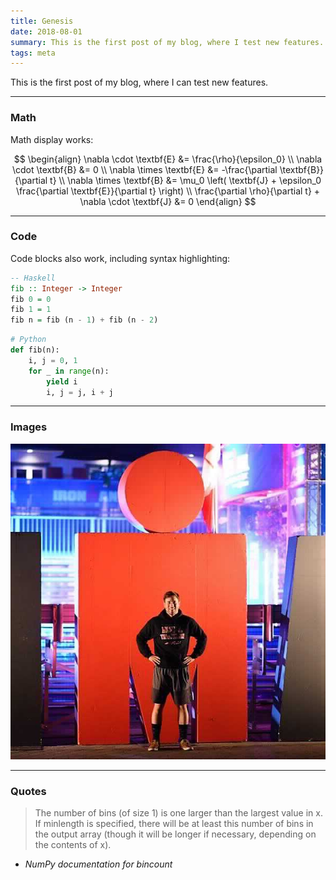```yaml
---
title: Genesis
date: 2018-08-01
summary: This is the first post of my blog, where I test new features.
tags: meta
---
```


This is the first post of my blog, where I can test new features.

---

### Math

Math display works:

$$ 
\begin{align}
    \nabla \cdot \textbf{E} &= \frac{\rho}{\epsilon_0} \\
    \nabla \cdot \textbf{B} &= 0 \\
    \nabla \times \textbf{E} &= -\frac{\partial \textbf{B}}{\partial t} \\
    \nabla \times \textbf{B} &= \mu_0 \left( \textbf{J} + \epsilon_0 \frac{\partial \textbf{E}}{\partial t} \right) \\
    \frac{\partial \rho}{\partial t} + \nabla \cdot \textbf{J} &= 0
\end{align}
$$  


---

### Code

Code blocks also work, including syntax highlighting:

```haskell
-- Haskell
fib :: Integer -> Integer
fib 0 = 0
fib 1 = 1
fib n = fib (n - 1) + fib (n - 2)
```

```python
# Python
def fib(n):
    i, j = 0, 1
    for _ in range(n):
        yield i
        i, j = j, i + j
```

---

### Images

![Caption: this is me](/images/Laurent.jpg)

---

### Quotes

>  The number of bins (of size 1) is one larger than the largest value in x. If minlength is specified, there will be at least this number of bins in the output array (though it will be longer if necessary, depending on the contents of x).

- _NumPy documentation for bincount_